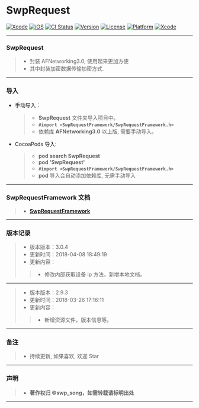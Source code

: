 # SwpRequest


[![Xcode](https://img.shields.io/badge/Xcode-9.3-25B1F6.svg)](https://developer.apple.com/xcode)
[![iOS](https://img.shields.io/badge/iOS-8.0+-1C75AF.svg)](https://developer.apple.com/xcode)
[![CI Status](http://img.shields.io/travis/swp-song/SwpRequest.svg?style=flat)](https://travis-ci.org/swp-song/SwpRequest)
[![Version](https://img.shields.io/cocoapods/v/SwpRequest.svg?style=flat)](http://cocoapods.org/pods/SwpRequest)
[![License](https://img.shields.io/cocoapods/l/SwpRequest.svg?style=flat)](http://cocoapods.org/pods/SwpRequest)
[![Platform](https://img.shields.io/cocoapods/p/SwpRequest.svg?style=flat)](http://cocoapods.org/pods/SwpRequest)
[![Xcode](https://img.shields.io/badge/AFNetworking-3.0%2B-orange.svg)](https://github.com/AFNetworking/AFNetworking)

-------

### SwpRequest

> * 封装 AFNetworking3.0, 使用起来更加方便
> * 其中封装加密数据传输加密方式.

-------

### 导入
* 手动导入：
	> * **SwpRequest** 文件夹导入项目中。
	> * **`#import <SwpRequestFramework/SwpRequestFramework.h>`**
	> * 依赖库 **AFNetworking3.0** 以上版, 需要手动导入。

* CocoaPods 导入:
    > * **pod search SwpRequest**
    > * **pod 'SwpRequest'**
    > * **`#import <SwpRequestFramework/SwpRequestFramework.h>`**
    > * **pod** 导入会自动添加依赖库, 无需手动导入

-------

### SwpRequestFramework 文档

> * **[SwpRequestFramework](http://swp-song.com/docs/SwpRequest)**

-------


### 版本记录

> * 版本版本：3.0.4
> * 更新时间：2018-04-08 18:49:19
> * 更新内容：
>> * 修改内部获取设备 ip 方法，新增本地文档。

-------

> * 版本版本：2.9.3
> * 更新时间：2018-03-26 17:16:11
> * 更新内容：
>> * 新增资源文件，版本信息等。

-------

### 备注

> * 持续更新, 如果喜欢, 欢迎 Star

-------

### 声明

 > * **著作权归 ©swp_song，如需转载请标明出处**

-------


